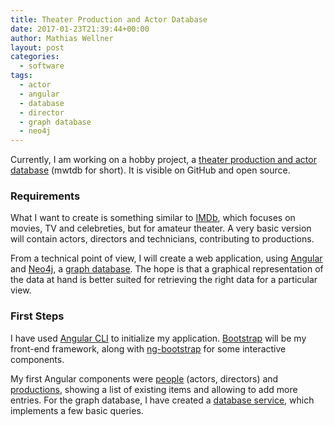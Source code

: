 ```yaml
---
title: Theater Production and Actor Database
date: 2017-01-23T21:39:44+00:00
author: Mathias Wellner
layout: post
categories:
  - software
tags:
  - actor
  - angular
  - database
  - director
  - graph database
  - neo4j
---
```

Currently, I am working on a hobby project, a [theater production and actor database](https://github.com/mwellner/mwtdb) 
(mwtdb for short). It is visible on GitHub and open source. 

### Requirements

What I want to create is something similar to [IMDb](http://www.imdb.com/), which focuses on 
movies, TV and celebreties, but for amateur theater. A very basic version will contain actors, directors and technicians, 
contributing to productions. 

From a technical point of view, I will create a web application, using [Angular](https://angular.io/)
and [Neo4j](https://neo4j.com/), a [graph database](https://en.wikipedia.org/wiki/Graph_database). The hope is that 
a graphical representation of the data at hand is better suited for retrieving the right data for a particular view. 

### First Steps

I have used [Angular CLI](https://cli.angular.io/) to initialize my application. [Bootstrap](https://v4-alpha.getbootstrap.com/) 
will be my front-end framework, along with [ng-bootstrap](https://ng-bootstrap.github.io/) for some interactive components. 

My first Angular components were [people](https://github.com/mwellner/mwtdb/blob/master/src/app/people/people.component.ts) 
(actors, directors) and [productions](https://github.com/mwellner/mwtdb/blob/master/src/app/productions/productions.component.ts), 
showing a list of existing items and allowing to add more entries. For the graph database, I have created a 
[database service](https://github.com/mwellner/mwtdb/blob/master/src/app/database.service.ts), which implements a few basic queries.